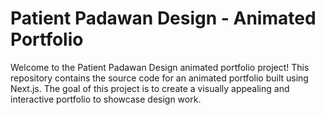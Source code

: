 # Patient Padawan Design - Animated Portfolio

Welcome to the Patient Padawan Design animated portfolio project! This repository contains the source code for an animated portfolio built using Next.js. The goal of this project is to create a visually appealing and interactive portfolio to showcase design work.
